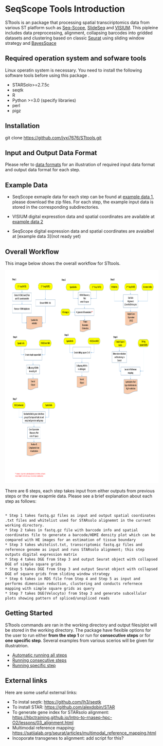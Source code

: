 
# SeqScope Tools Introduction
STtools is an package that processing spatial transciriptomics data from various ST platform such as [Seq-Scope](https://www.cell.com/cell/fulltext/S0092-8674(21)00627-9?_returnURL=https%3A%2F%2Flinkinghub.elsevier.com%2Fretrieve%2Fpii%2FS0092867421006279%3Fshowall%3Dtrue), [SlideSeq](https://www.cell.com/cell/fulltext/S0092-8674(21)00627-9?_returnURL=https%3A%2F%2Flinkinghub.elsevier.com%2Fretrieve%2Fpii%2FS0092867421006279%3Fshowall%3Dtrue) and [VISIUM](https://www.nature.com/articles/s42003-020-01247-y). This pipleine includes data preprocessing, alignment, collapsing barcodes into 
gridded datasets and clustering based on classic [Seurat](https://satijalab.org/seurat/articles/spatial_vignette.html) using sliding window strategy and [BayesSpace](https://www.nature.com/articles/s41587-021-00935-2)

## Required operation system and sofware tools
Linux operatin system is necessary.
You need to install the following software tools before using this package .
* STARSolo>=2.7.5c
* seqtk
* R 
* Python >=3.0 (specify libraries)
* perl
* pigz

## Installation
git clone https://github.com/jyxi7676/STtools.git
## Input and Output Data Format
Please refer to [data formats](./doc/fileformats.md) for an illustration of required input data format and output data format for each step.

## Example Data
* SeqScope exmaple data for each step can be found at [example data 1](https://drive.google.com/file/d/1e0u57Yu_fVKFvs-UA7WYfj-vgm8Nd2y4/view?usp=sharing), please download the zip files. For each step, the example input data is stored in the corresponding subdirectories. 

* VISIUM digital expresstion data and spatial coordinates are available at [example data 2](https://drive.google.com/drive/folders/130ENNRBEi7kCOXDnGZlHUnuf4CD3_JEI?usp=sharing)
* SeqScope digital expression data and spatial coordinates are avaialbel at [example data 3](not ready yet)
## Overall Workflow

This image below shows the overall workflow for STtools. 

<p align="center">
    <img src="STtools_workflow.png" width="1550" height="700" />
</p>

There are 6 steps, each step takes input from either outputs from previous steps or the raw exapmle data. Please see a brief explanation about each step as follows:
```

* Step 1 takes fastq.gz files as input and output spatial coordinates .txt files and whitelist used for STARsolo alignemnt in the current working directory.
* Step 2 takes in fastq.gz file with barcode info and spatial coordinates file to generate a barcode/HDMI density plot which can be compared with HE images for an estimation of tissue boundary
* Step 3 takes whitelist.txt, transcriptomic fastq.gz files and reference genome as input and runs STARsolo alignment; this step outputs digital expression matrix
* Step 4 takes DGE from Step 3 and output Seurat object with collapsed DGE of simple square grids
* Step 5 takes DGE from Step 3 and output Seurat object with collapsed DGE of square grids from sliding window strategy
* Step 6 takes in RDS file from Step 4 and Step 5 as input and performs dimension reduction, clustering and conducts refernece mapping with simple square grids as query
* Step 7 takes DGE(Velocyto) from Step 3 and generate subcellular plots showing pattern of spliced/unspliced reads
```



## Getting Started
STtools commands are ran in the working directory and output files/plot will be stored in the working directory. The package have flexible options for the user to run either **from the step 1** or run for **consecutive steps** or for **one specific step**. Several examples from various scerios will be given for illustratrion. 
* [Automatic running all steps](./doc/readme1.md)
* [Running consecutive steps](./doc/readme2.md)
* [Running specific step](./doc/readme3.md)

## External links
Here are some useful external links:
* To instal seqtk: https://github.com/lh3/seqtk
* To install STAR: https://github.com/alexdobin/STAR
* To generate gene index for STARsolo alignment: https://hbctraining.github.io/Intro-to-rnaseq-hpc-O2/lessons/03_alignment.html
* Multimodal reference mapping: https://satijalab.org/seurat/articles/multimodal_reference_mapping.html
* Incoporate transgenes to alignment: add script for this?
